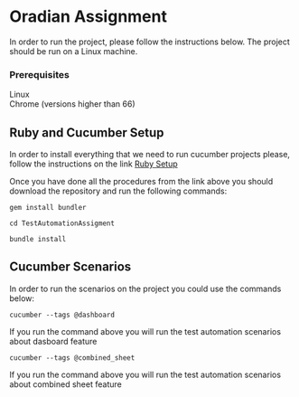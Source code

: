 # Oradian Assignment

In order to run the project, please follow the instructions below.
The project should be run on a Linux machine.

### Prerequisites

Linux <br>
Chrome (versions higher than 66)

## Ruby and Cucumber Setup
In order to install everything that we need to run cucumber projects please, follow the instructions on the link [Ruby Setup](https://github.com/rvm/ubuntu_rvm)

Once you have done all the procedures from the link above you should download the repository
and run the following commands:

```
gem install bundler

```
```
cd TestAutomationAssigment 

```
```
bundle install 

```

## Cucumber Scenarios

In order to run the scenarios on the project you could use the commands below:

```
cucumber --tags @dashboard

```
If you run the command above you will run the test automation scenarios about dasboard feature


```
cucumber --tags @combined_sheet

```
If you run the command above you will run the test automation scenarios about combined sheet feature
